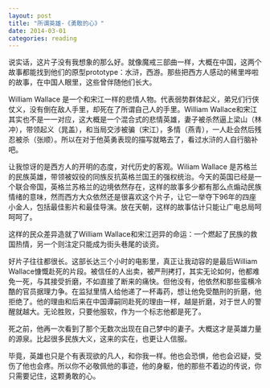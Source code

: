 ```yaml
---
layout: post
title: "所谓英雄-《勇敢的心》"
date: 2014-03-01
categories: reading
---
```


说实话，这片子没有我想象的那么好。就像魔戒三部曲一样，大概在中国，这两个故事都能找到他们的原型prototype：水浒，西游。那些把西方人感动的稀里哗啦的故事，在中国人眼里，这些曾伴随他们长大。

William Wallace 是一个和宋江一样的悲情人物。代表弱势群体起义，弟兄们行侠仗义，没有倒在敌人手里，却死在了所谓自己人的手里。William Wallace和宋江其实也不是一一对应，这大概是一个混合式的悲情英雄，妻子被杀然逼上梁山（林冲），带领起义（晁盖），和当局交涉被骗（宋江），多情（燕青），一人赴会然后残忍被杀（张顺）。所以在对于他英勇表现的描写就略去了，看过水浒的人自行脑补吧。

让我惊讶的是西方人的开明的态度，对代历史的客观。Wiliam Wallace 是苏格兰的民族英雄，带领被奴役的同族反抗英格兰国王的强权统治。今天的英国已经是一个联合帝国，英格兰苏格兰的边境依然存在，这样的故事多少都有那么点煽动民族情绪的意味，然而西方大众依然还是很喜欢这个片子，让它一举夺下96年的四座小金人，包括最佳影片和最佳导演。放在天朝，这样的故事估计只能让广电总局呵呵呵了。

这样的民众差异造就了William Wallace和宋江迥异的命运：一个燃起了民族的救国热情，另一个则注定只能成为街头巷尾的谈资。

好片子往往都很长。这部长达三个小时的电影里，真正让我动容的是最后William Wallace慷慨赴死的片段。被信任的人出卖，被严刑拷打，其实无论如何，他都难免一死，与其接受折磨，不如直接了断来的痛快。但他没有，他依然和那些蛮横冷酷的官员据理力争。在监狱里情人给他递了一杯毒药，想让他免受酷刑的折磨，他拒绝了。他的理由和后来在中国谭嗣同赴死的理由一样，越是折磨，对于世人的警醒就越大。无论胜败，只要他服软，作为一个标志他都是死了。

死之前，他再一次看到了那个无数次出现在自己梦中的妻子。大概这才是英雄力量的源泉。比起很多民族大义，这来的实在，也更让人信服。

毕竟，英雄也只是个有表现欲的凡人，和你我一样。他也会恐惧，他也会迟疑，受伤了他也会疼。所以你不必敬佩他的事迹，他的身躯，他的那些不着边的传说，你只需要记住，这颗勇敢的心。